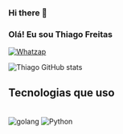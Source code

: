 ### Hi there 👋
### Olá! Eu sou Thiago Freitas 

[![Whatzap](https://img.shields.io/badge/WhatsApp-25D366?style=for-the-badge&logo=whatsapp&logoColor=white)](https://w.app/uZIXYx)

![Thiago GitHub stats](https://github-readme-stats.vercel.app/api?username=DevThiago28&show_icons=true&theme=transparent)

## Tecnologias que uso

<div style="display:inline blocks"><br/>
    <img align="center" alt="golang" src="    https://img.shields.io/badge/Go-00ADD8?style=for-the-badge&logo=go&logoColor=white">
    <img align="center" alt="Python" src="https://img.shields.io/badge/Python-3776AB?style=for-the-badge&logo=python&logoColor=white">
<div>
